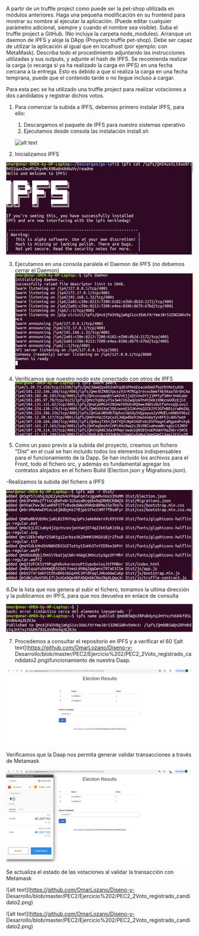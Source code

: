 A partir de un truffle project como puede ser la pet-shop utilizada en módulos anteriores.
Haga una pequeña modificación en su frontend para mostrar su nombre al ejecutar la
aplicación. (Puede editar cualquier parámetro adicional, siempre y cuando el nombre sea
visible).
Suba el truffle project a GitHub. (No incluya la carpeta node_modules).
Arranque un daemon de IPFS y aloje la DApp (Proyecto truffle pet-shop). Debe ser capaz
de utilizar la aplicación al igual que en localhost (por ejemplo: con MetaMask).
Describa todo el procedimiento adjuntando las instrucciones utilizadas y sus outputs, y
adjunte el hash de IPFS. Se recomienda realizar la carga (o recarga si ya ha realizado la
carga en IPFS) en una fecha cercana a la entrega. Esto es debido a que si realiza la carga
en una fecha temprana, puede que el contenido tarde o no llegue incluso a cargar.


Para esta pec se ha utilizado una truffle project para realizar votaciones a dos candidatos y registrar dichos votos.

1. Para comenzar la subida a IPFS, debemos primero instalar IPFS, para ello:

    1. Descargamos el paquete de IPFS para nuestro sistemas operativo
    2. Ejecutamos desde consola las instalación install.sh
    
    
    ![alt text](https://github.com/OmarLozano/Diseno-y-Desarrollo/blob/master/PEC2/Ejercicio%202/PEC2_2_instalaci%C3%B3n%20IPFS.png)
    
2. Inicializamos IPFS

![alt text](https://github.com/OmarLozano/Diseno-y-Desarrollo/blob/master/PEC2/Ejercicio%202/PEC2_2%20inicializando%20IPFS.png)
    
3. Ejecutamos en una consola paralela el Daemon de IPFS (no debemos cerrar el Daemon)
![alt text](https://github.com/OmarLozano/Diseno-y-Desarrollo/blob/master/PEC2/Ejercicio%202/PEC2_2_Ejecutando_daemon_IPFS.png)

4. Verificamos que nuestro nodo este conectado con otros de IPFS
![alt text](https://github.com/OmarLozano/Diseno-y-Desarrollo/blob/master/PEC2/Ejercicio%202/PEC2_2_Verificando_nodos_IPFSswarm.png)

5. Como un paso previo a la subida del proyecto, creamos un fichero "Dist" en el cual se han incluido todos los elementos indispensables para el funcionamiento de la Dapp. Se han incluído los archivos para el Front, todo el fichero src, y además es fundamental agregar los contratos alojados en el fichero Build (Election.json y Migrations.json).

  -Realizamos la subida del fichero a IPFS
  
  ![alt text](https://github.com/OmarLozano/Diseno-y-Desarrollo/blob/master/PEC2/Ejercicio%202/PEC2_2_Subiendo_fichero_IPFS.png)
  
  6.De la lista que nos genera al subir el fichero, tomamos la ultima dirección y la publicamos en IPFS, para que nos devuelva en enlace de consulta
  
  ![alt text](https://github.com/OmarLozano/Diseno-y-Desarrollo/blob/master/PEC2/Ejercicio%202/PEC2_2_GenerandoURL_IPFS.png)
  
  7. Procedemos a consultar el repositorio en IPFS y a verificar el 
60
 ![alt text](https://github.com/OmarLozano/Diseno-y- Desarrollo/blob/master/PEC2/Ejercicio%202/PEC2_2Voto_registrado_candidato2.png)funcionamiento de nuestra Daap.
  
 ![alt text](https://github.com/OmarLozano/Diseno-y-Desarrollo/blob/master/PEC2/Ejercicio%202/PEC2_2_Daap_IPFS.png)
 
 
 
 Verificamos que la Daap nos permita generar validar transacciones a través de Metamask
 
 
  ![alt text](https://github.com/OmarLozano/Diseno-y-Desarrollo/blob/master/PEC2/Ejercicio%202/PEC2_2_Metamask__funcionando.png)
 
 
 Se actualiza el estado de las votaciones al validar la transacción con Metamask
 
 ![alt text](https://github.com/OmarLozano/Diseno-y- Desarrollo/blob/master/PEC2/Ejercicio%202/PEC2_2Voto_registrado_candidato2.png)
 
 ![alt text](https://github.com/OmarLozano/Diseno-y- Desarrollo/blob/master/PEC2/Ejercicio%202/PEC2_2Voto_registrado_candidato2.png)
 
  
  
  
  

